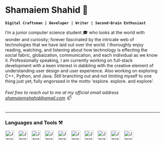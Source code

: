 # Shamaiem Shahid 🌱
**` Digital Craftsman | Developer | Writer | Second-Brain Enthusiast `**

<p> I’m a junior computer science student 🎓 who looks at the world with wonder and curiosity; forever fascinated by the intricate web of technologies that we have laid out over the world. I thoroughly enjoy reading, watching, and listening about how technology is effecting the social fabric, globaization, communication, and each individual as we know it. Professionally speaking, I am currently working on full-stack development with a keen interest in dabbling with the creative element of understanding user design and user experience. Also working on exploring C++, Python, and Java. Still branching out and not limiting myself to one thing just yet; fully engorssed in the motto 'explore. explore. and explore'. </p>

###### Feel free to reach out to me at my official email address shamaiemshahid@gmail.com 📫

----

### Languages and Tools ⚒️

<!--- HTML --->
<img align="Left" alt="Java" width="30px" style="padding-right:10px" src="https://cdn.jsdelivr.net/gh/devicons/devicon/icons/html5/html5-plain.svg" />
<!--- CSS --->
<img align="Left" alt="Java" width="30px" style="padding-right:10px" src="https://cdn.jsdelivr.net/gh/devicons/devicon/icons/css3/css3-plain.svg" />
<!--- JavaScript --->
<img align="Left" alt="Java" width="30px" style="padding-right:10px" src="https://cdn.jsdelivr.net/gh/devicons/devicon/icons/javascript/javascript-original.svg" />
<!--- Node.js --->
<img align="Left" alt="Java" width="30px" style="padding-right:10px" src="https://cdn.jsdelivr.net/gh/devicons/devicon/icons/nodejs/nodejs-plain-wordmark.svg" />
<!--- C++ --->
<img align="Left" alt="Java" width="30px" style="padding-right:10px" src="https://cdn.jsdelivr.net/gh/devicons/devicon/icons/cplusplus/cplusplus-line.svg"/>
<!--- Python --->
<img align="Left" alt="Java" width="30px" style="padding-right:10px" src="https://cdn.jsdelivr.net/gh/devicons/devicon/icons/python/python-original.svg" />
<!--- Java --->
<img align="Left" alt="Java" width="30px" style="padding-right:10px" src="https://cdn.jsdelivr.net/gh/devicons/devicon/icons/java/java-original.svg" />
<!--- VS CODE --->
<img align="Left" alt="Java" width="30px" style="padding-right:10px" src="https://cdn.jsdelivr.net/gh/devicons/devicon/icons/vscode/vscode-original.svg" />
<!--- Intellij Idea --->
<img align="Left" alt="Java" width="30px" style="padding-right:10px" src="https://cdn.jsdelivr.net/gh/devicons/devicon/icons/intellij/intellij-original.svg" />     
<!--- Linux --->
<img align="Left" alt="Java" width="30px" style="padding-right:10px" src="https://cdn.jsdelivr.net/gh/devicons/devicon/icons/linux/linux-original.svg" />
          
#
